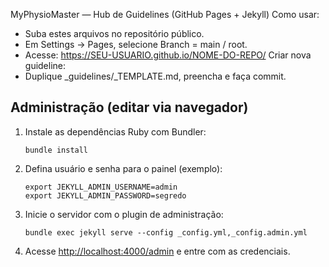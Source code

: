 MyPhysioMaster — Hub de Guidelines (GitHub Pages + Jekyll)
Como usar:
- Suba estes arquivos no repositório público.
- Em Settings → Pages, selecione Branch = main / root.
- Acesse: https://SEU-USUARIO.github.io/NOME-DO-REPO/
Criar nova guideline:
- Duplique _guidelines/_TEMPLATE.md, preencha e faça commit.

## Administração (editar via navegador)

1. Instale as dependências Ruby com Bundler:
   ```
   bundle install
   ```
2. Defina usuário e senha para o painel (exemplo):
   ```
   export JEKYLL_ADMIN_USERNAME=admin
   export JEKYLL_ADMIN_PASSWORD=segredo
   ```
3. Inicie o servidor com o plugin de administração:
   ```
   bundle exec jekyll serve --config _config.yml,_config.admin.yml
   ```
4. Acesse [http://localhost:4000/admin](http://localhost:4000/admin) e entre com as credenciais.
